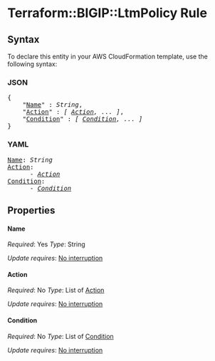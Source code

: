 # Terraform::BIGIP::LtmPolicy Rule

## Syntax

To declare this entity in your AWS CloudFormation template, use the following syntax:

### JSON

<pre>
{
    "<a href="#name" title="Name">Name</a>" : <i>String</i>,
    "<a href="#action" title="Action">Action</a>" : <i>[ <a href="rule-action.md">Action</a>, ... ]</i>,
    "<a href="#condition" title="Condition">Condition</a>" : <i>[ <a href="rule-condition.md">Condition</a>, ... ]</i>
}
</pre>

### YAML

<pre>
<a href="#name" title="Name">Name</a>: <i>String</i>
<a href="#action" title="Action">Action</a>: <i>
      - <a href="rule-action.md">Action</a></i>
<a href="#condition" title="Condition">Condition</a>: <i>
      - <a href="rule-condition.md">Condition</a></i>
</pre>

## Properties

#### Name

_Required_: Yes
_Type_: String

_Update requires_: [No interruption](https://docs.aws.amazon.com/AWSCloudFormation/latest/UserGuide/using-cfn-updating-stacks-update-behaviors.html#update-no-interrupt)

#### Action

_Required_: No
_Type_: List of <a href="rule-action.md">Action</a>

_Update requires_: [No interruption](https://docs.aws.amazon.com/AWSCloudFormation/latest/UserGuide/using-cfn-updating-stacks-update-behaviors.html#update-no-interrupt)

#### Condition

_Required_: No
_Type_: List of <a href="rule-condition.md">Condition</a>

_Update requires_: [No interruption](https://docs.aws.amazon.com/AWSCloudFormation/latest/UserGuide/using-cfn-updating-stacks-update-behaviors.html#update-no-interrupt)

